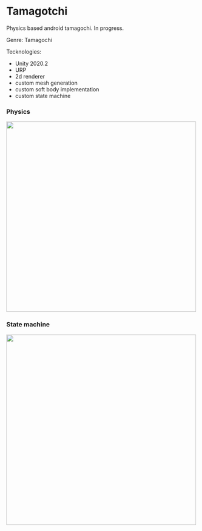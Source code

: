 # Tamagotchi

Physics based android tamagochi. In progress.

Genre: Tamagochi

Tecknologies:
- Unity 2020.2
- URP
- 2d renderer
- custom mesh generation
- custom soft body implementation
- custom state machine


### Physics

<img src="https://user-images.githubusercontent.com/28929816/152701955-d38769fc-d6b3-49d9-ae57-703f028cc8fc.gif" height="500" />

### State machine

<img src="https://user-images.githubusercontent.com/28929816/152702192-f96bd052-4d99-4358-a7df-d39eaeece523.gif" height="500" />
